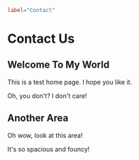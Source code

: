 ```toml
label="Contact"
```

# Contact Us

## Welcome To My World

This is a test home page. I hope you like it.

Oh, you don't? I don't care!

## Another Area

Oh wow, look at this area!

It's so spacious and founcy!
